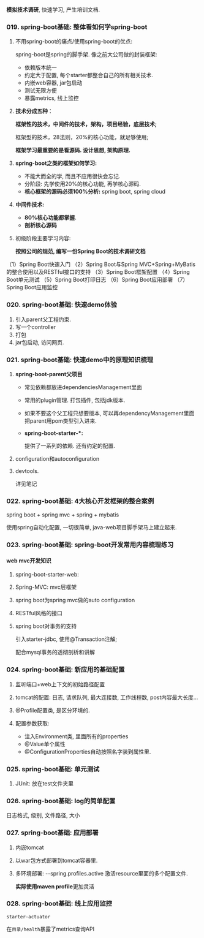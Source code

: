 **模拟技术调研**, 快速学习, 产生培训文档.

### 019. spring-boot基础: 整体看如何学spring-boot



1. 不用spring-boot的痛点/使用spring-boot的优点:

   spring-boot是spring的脚手架. 像之前大公司做的封装框架:

   - 依赖版本统一
   - 约定大于配置, 每个starter都整合自己的所有相关技术.
   - 内嵌web容器, jar包启动
   - 测试无限方便
   - 暴露metrics, 线上监控

2. **技术分成五种**：

   **框架性的技术，中间件的技术，架构，项目经验，底层技术;**

   框架型的技术，28法则，20%的核心功能，就足够使用;

   **框架学习最重要的是看源码. 设计思想, 架构原理.**

3. **spring-boot之类的框架如何学习:**
   - 不能大而全的学, 而且不应用很快会忘记.
   - 分阶段: 先学使用20%的核心功能, 再学核心源码.
   - **核心框架的源码必须100%分析:** spring boot, spring cloud

4. **中间件技术:** 

   - **80%核心功能都掌握.**
   - **剖析核心源码**

5. 初级阶段主要学习内容: 

   **按照公司的规范, 编写一份Spring Boot的技术调研文档**

（1）Spring Boot快速入门
（2）Spring Boot与Spring MVC+Spring+MyBatis的整合使用以及RESTful接口的支持
（3）Spring Boot框架配置
（4）Spring Boot单元测试
（5）Spring Boot打印日志
（6）Spring Boot应用部署
（7）Spring Boot应用监控



### 020. spring-boot基础: 快速demo体验

1. 引入parent父工程约束.
2. 写一个controller
3. 打包
4. jar包启动, 访问网页.





### 021. spring-boot基础: 快速demo中的原理知识梳理



1. **spring-boot-parent父项目**

   - 常见依赖都放进dependenciesManagement里面

   - 常用的plugin管理. 打包插件, 包括jdk版本.

   - 如果不要这个父工程只想要版本, 可以再dependencyManagement里面把parent用pom类型引入进来.

   - **spring-boot-starter-*:**

     提供了一系列的依赖. 还有约定的配置.



2. configuration和autoconfiguration

3. devtools.

   详见笔记



### 022. spring-boot基础: 4大核心开发框架的整合案例

spring boot + spring mvc + spring + mybatis

使用spring自动化配置, 一切很简单, java-web项目脚手架马上建立起来.



### 023. spring-boot基础: spring-boot开发常用内容梳理练习

#### web mvc开发知识

1. spring-boot-starter-web:
2. Spring-MVC: mvc层框架
3. spring boot为spring mvc做的auto configuration
4. RESTful风格的接口



1. spring boot对事务的支持

   引入starter-jdbc, 使用@Transaction注解;

   配合mysql事务的透彻剖析和讲解



### 024. spring-boot基础: 新应用的基础配置

1. 监听端口+web上下文的初始路径配置
2. tomcat的配置: 日志, 请求队列, 最大连接数, 工作线程数, post内容最大长度...

3. @Profile配置类, 是区分环境的.
4. 配置参数获取:
   - 注入Environment类, 里面所有的properties
   - @Value单个属性
   - @ConfigurationProperties自动按照名字装到属性里.



### 025. spring-boot基础: 单元测试

1. JUnit: 放在test文件夹里





### 026. spring-boot基础: log的简单配置

日志格式, 级别, 文件路径, 大小



### 027. spring-boot基础: 应用部署

1. 内嵌tomcat

2. 以war包方式部署到tomcat容器里.

3. 多环境部署: --spring.profiles.active 激活resource里面的多个配置文件.

   **实际使用maven profile**更加灵活





### 028. spring-boot基础: 线上应用监控

`starter-actuator`

在`目录/health`暴露了metrics查询API

























